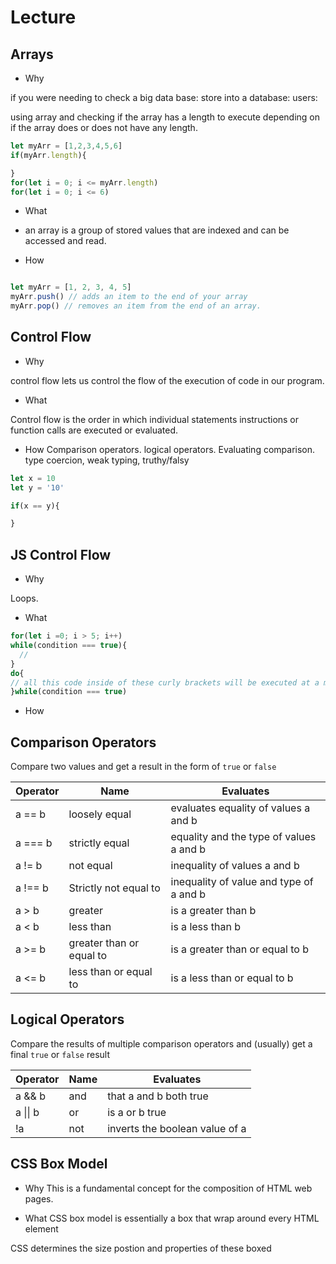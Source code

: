 # Lecture

## Arrays

- Why

if you were needing to check a big data base: store into a database: users: 

using array and checking if the array has a length to execute depending on if the array does or does not have any length.

```js
let myArr = [1,2,3,4,5,6]
if(myArr.length){

}
for(let i = 0; i <= myArr.length)
for(let i = 0; i <= 6)
```

- What

 - an array is a group of stored values that are indexed and can be accessed and read.

- How

```js

let myArr = [1, 2, 3, 4, 5]
myArr.push() // adds an item to the end of your array
myArr.pop() // removes an item from the end of an array. 

```

## Control Flow

- Why

control flow lets us control the flow of the execution of code in our program. 

- What

Control flow is the order in which individual statements instructions or function calls are executed or evaluated.

- How
Comparison operators.
logical operators.
Evaluating comparison.
type coercion, weak typing, truthy/falsy

```js
let x = 10
let y = '10'

if(x == y){

}
```

## JS Control Flow

- Why

Loops.

- What
```js
for(let i =0; i > 5; i++)
while(condition === true){
  //
}
do{
// all this code inside of these curly brackets will be executed at a minimum of one. but it can be executed more than once if the while condition is true. 
}while(condition === true)

```

- How

## Comparison Operators

Compare two values and get a result in the form of `true` or `false`  

| Operator | Name | Evaluates |
| -------- | ---- | --------- |
| a == b | loosely equal |evaluates equality of values a and b   |
| a === b | strictly equal | equality and the type of values a and b |
| a != b | not equal | inequality of values a and b|
| a !== b |Strictly not equal to| inequality of value and type of a and b|
| a > b | greater | is a greater than b |
| a < b | less than | is a less than b|
| a >= b | greater than or equal to | is a greater than or equal to b |
| a <= b | less than or equal to | is a less than or equal to b |

## Logical Operators

Compare the results of multiple comparison operators and (usually) get a final `true` or `false` result

| Operator | Name | Evaluates |
| -------- | ---- | --------- |
| a && b   | and | that a and b both true |
| a &#124;&#124; b   | or   | is a or b true |
| !a       | not  | inverts the boolean value of a |


## CSS Box Model

- Why 
This is a fundamental concept for the composition of HTML web pages.

- What 
CSS box model is essentially a box that wrap around every HTML element

CSS determines the size postion and properties of these boxed